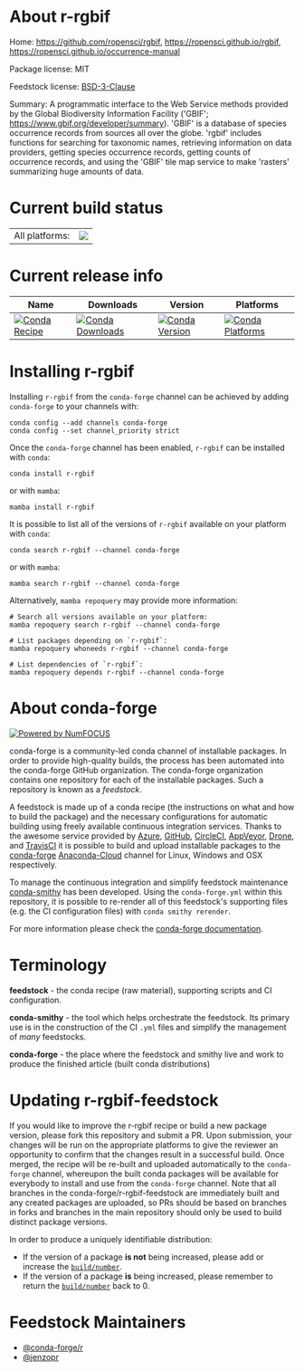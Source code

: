 About r-rgbif
=============

Home: https://github.com/ropensci/rgbif, https://ropensci.github.io/rgbif, https://ropensci.github.io/occurrence-manual

Package license: MIT

Feedstock license: [BSD-3-Clause](https://github.com/conda-forge/r-rgbif-feedstock/blob/main/LICENSE.txt)

Summary: A programmatic interface to the Web Service methods provided by the Global Biodiversity Information Facility ('GBIF'; <https://www.gbif.org/developer/summary>). 'GBIF' is a database of species occurrence records from sources all over the globe. 'rgbif' includes functions for searching for taxonomic names, retrieving information on data providers, getting species occurrence records, getting counts of occurrence records, and using the 'GBIF' tile map service to make 'rasters' summarizing huge amounts of data.

Current build status
====================


<table><tr><td>All platforms:</td>
    <td>
      <a href="https://dev.azure.com/conda-forge/feedstock-builds/_build/latest?definitionId=7995&branchName=main">
        <img src="https://dev.azure.com/conda-forge/feedstock-builds/_apis/build/status/r-rgbif-feedstock?branchName=main">
      </a>
    </td>
  </tr>
</table>

Current release info
====================

| Name | Downloads | Version | Platforms |
| --- | --- | --- | --- |
| [![Conda Recipe](https://img.shields.io/badge/recipe-r--rgbif-green.svg)](https://anaconda.org/conda-forge/r-rgbif) | [![Conda Downloads](https://img.shields.io/conda/dn/conda-forge/r-rgbif.svg)](https://anaconda.org/conda-forge/r-rgbif) | [![Conda Version](https://img.shields.io/conda/vn/conda-forge/r-rgbif.svg)](https://anaconda.org/conda-forge/r-rgbif) | [![Conda Platforms](https://img.shields.io/conda/pn/conda-forge/r-rgbif.svg)](https://anaconda.org/conda-forge/r-rgbif) |

Installing r-rgbif
==================

Installing `r-rgbif` from the `conda-forge` channel can be achieved by adding `conda-forge` to your channels with:

```
conda config --add channels conda-forge
conda config --set channel_priority strict
```

Once the `conda-forge` channel has been enabled, `r-rgbif` can be installed with `conda`:

```
conda install r-rgbif
```

or with `mamba`:

```
mamba install r-rgbif
```

It is possible to list all of the versions of `r-rgbif` available on your platform with `conda`:

```
conda search r-rgbif --channel conda-forge
```

or with `mamba`:

```
mamba search r-rgbif --channel conda-forge
```

Alternatively, `mamba repoquery` may provide more information:

```
# Search all versions available on your platform:
mamba repoquery search r-rgbif --channel conda-forge

# List packages depending on `r-rgbif`:
mamba repoquery whoneeds r-rgbif --channel conda-forge

# List dependencies of `r-rgbif`:
mamba repoquery depends r-rgbif --channel conda-forge
```


About conda-forge
=================

[![Powered by
NumFOCUS](https://img.shields.io/badge/powered%20by-NumFOCUS-orange.svg?style=flat&colorA=E1523D&colorB=007D8A)](https://numfocus.org)

conda-forge is a community-led conda channel of installable packages.
In order to provide high-quality builds, the process has been automated into the
conda-forge GitHub organization. The conda-forge organization contains one repository
for each of the installable packages. Such a repository is known as a *feedstock*.

A feedstock is made up of a conda recipe (the instructions on what and how to build
the package) and the necessary configurations for automatic building using freely
available continuous integration services. Thanks to the awesome service provided by
[Azure](https://azure.microsoft.com/en-us/services/devops/), [GitHub](https://github.com/),
[CircleCI](https://circleci.com/), [AppVeyor](https://www.appveyor.com/),
[Drone](https://cloud.drone.io/welcome), and [TravisCI](https://travis-ci.com/)
it is possible to build and upload installable packages to the
[conda-forge](https://anaconda.org/conda-forge) [Anaconda-Cloud](https://anaconda.org/)
channel for Linux, Windows and OSX respectively.

To manage the continuous integration and simplify feedstock maintenance
[conda-smithy](https://github.com/conda-forge/conda-smithy) has been developed.
Using the ``conda-forge.yml`` within this repository, it is possible to re-render all of
this feedstock's supporting files (e.g. the CI configuration files) with ``conda smithy rerender``.

For more information please check the [conda-forge documentation](https://conda-forge.org/docs/).

Terminology
===========

**feedstock** - the conda recipe (raw material), supporting scripts and CI configuration.

**conda-smithy** - the tool which helps orchestrate the feedstock.
                   Its primary use is in the construction of the CI ``.yml`` files
                   and simplify the management of *many* feedstocks.

**conda-forge** - the place where the feedstock and smithy live and work to
                  produce the finished article (built conda distributions)


Updating r-rgbif-feedstock
==========================

If you would like to improve the r-rgbif recipe or build a new
package version, please fork this repository and submit a PR. Upon submission,
your changes will be run on the appropriate platforms to give the reviewer an
opportunity to confirm that the changes result in a successful build. Once
merged, the recipe will be re-built and uploaded automatically to the
`conda-forge` channel, whereupon the built conda packages will be available for
everybody to install and use from the `conda-forge` channel.
Note that all branches in the conda-forge/r-rgbif-feedstock are
immediately built and any created packages are uploaded, so PRs should be based
on branches in forks and branches in the main repository should only be used to
build distinct package versions.

In order to produce a uniquely identifiable distribution:
 * If the version of a package **is not** being increased, please add or increase
   the [``build/number``](https://docs.conda.io/projects/conda-build/en/latest/resources/define-metadata.html#build-number-and-string).
 * If the version of a package **is** being increased, please remember to return
   the [``build/number``](https://docs.conda.io/projects/conda-build/en/latest/resources/define-metadata.html#build-number-and-string)
   back to 0.

Feedstock Maintainers
=====================

* [@conda-forge/r](https://github.com/conda-forge/r/)
* [@jenzopr](https://github.com/jenzopr/)

